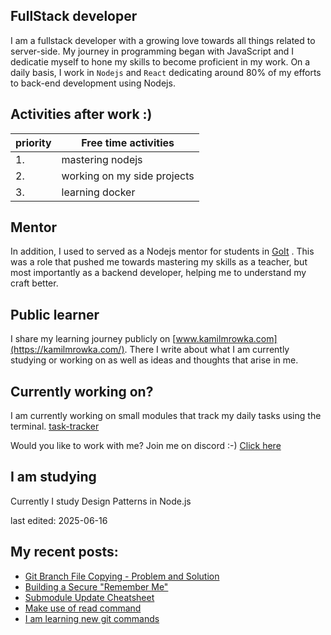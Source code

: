 ## FullStack developer
I am a fullstack developer with a growing love towards all things related to server-side. My journey in programming began with JavaScript and I dedicatie myself to hone my skills to become proficient in my work.
On a daily basis, I work in `Nodejs` and `React` dedicating around 80% of my efforts to back-end development using Nodejs.

## Activities after work  :)

| priority | Free time activities        |
| -------- | --------------------------- |
| 1.       | mastering nodejs            |
| 2.       | working on my side projects |
| 3.       | learning docker |

## Mentor
In addition, I used to served as a Nodejs mentor for students in [GoIt](https://goit.global/) . This was a role that pushed me towards mastering my skills as a teacher, but most importantly as a backend developer, helping me to understand my craft better.

## Public learner
I share my learning journey publicly on [www.kamilmrowka.com](https://kamilmrowka.com/). There I write about what I am currently studying or working on as well as ideas and thoughts that arise in me.

## Currently working on?
I am currently working on small modules that track my daily tasks using the terminal.
[task-tracker](https://github.com/KamilMr/task-tracker)

Would you like to work with me? Join me on discord :-)
[Click here](https://discord.gg/Rk3hME8rfq)

## I am studying
Currently I study Design Patterns in Node.js

last edited: 2025-06-16

## My recent posts:
<!-- BLOG-POST-LIST:START -->
- [Git Branch File Copying - Problem and Solution](https://kamilmrowka.com/posts/git-branch-file-copying-learned)
- [Building a Secure &quot;Remember Me&quot;](https://kamilmrowka.com/posts/remember-me)
- [Submodule Update Cheatsheet](https://kamilmrowka.com/posts/update-repo-submodule)
- [Make use of read command](https://kamilmrowka.com/posts/make-use-of-read)
- [I am learning new git commands](https://kamilmrowka.com/posts/i-learn-new-git-commands)
<!-- BLOG-POST-LIST:END -->
